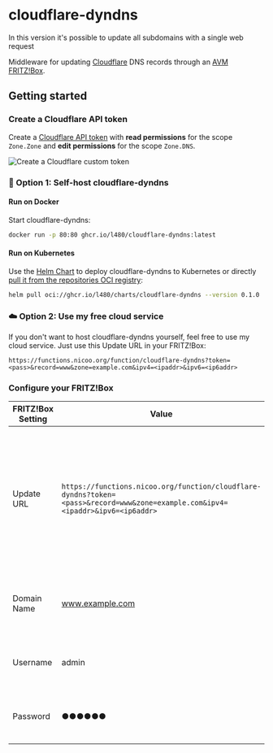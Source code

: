 # cloudflare-dyndns
 
In this version it's possible to update all subdomains with a single web request


Middleware for updating [Cloudflare](https://www.cloudflare.com/) DNS records through an [AVM FRITZ!Box](https://en.avm.de/products/fritzbox/).

## Getting started

### Create a Cloudflare API token

Create a [Cloudflare API token](https://dash.cloudflare.com/profile/api-tokens) with **read permissions** for the scope `Zone.Zone` and **edit permissions** for the scope `Zone.DNS`.

![Create a Cloudflare custom token](./images/create-cloudflare-token.png "Create a Cloudflare custom token")

### :rocket: Option 1: Self-host cloudflare-dyndns

#### Run on Docker

Start cloudflare-dyndns:

```bash
docker run -p 80:80 ghcr.io/l480/cloudflare-dyndns:latest
```

#### Run on Kubernetes

Use the [Helm Chart](./helm-chart) to deploy cloudflare-dyndns to Kubernetes or directly [pull it from the repositories OCI registry](https://helm.sh/docs/topics/registries/#enabling-oci-support):

```bash
helm pull oci://ghcr.io/l480/charts/cloudflare-dyndns --version 0.1.0
```

### :cloud: Option 2: Use my free cloud service

If you don't want to host cloudflare-dyndns yourself, feel free to use my cloud service. Just use this Update URL in your FRITZ!Box:

```
https://functions.nicoo.org/function/cloudflare-dyndns?token=<pass>&record=www&zone=example.com&ipv4=<ipaddr>&ipv6=<ip6addr>
```

### Configure your FRITZ!Box

| FRITZ!Box Setting | Value                                                                                                   | Description                                                                                                                          |
| ----------------- | ------------------------------------------------------------------------------------------------------- | ------------------------------------------------------------------------------------------------------------------------------------ |
| Update URL        | `https://functions.nicoo.org/function/cloudflare-dyndns?token=<pass>&record=www&zone=example.com&ipv4=<ipaddr>&ipv6=<ip6addr>` | Replace the URL parameter `record` and `zone` with your domain name. If required you can omit either the `ipv4` or `ipv6` URL parameter. |
| Domain Name       | www.example.com                                                                                         | The FQDN from the URL parameter `record` and `zone`.                                                                                 |
| Username          | admin                                                                                                   | You can choose whatever value you want.                                                                                              |
| Password          | ●●●●●●                                                                                                  | The API token you’ve created earlier.                                                                                                |
